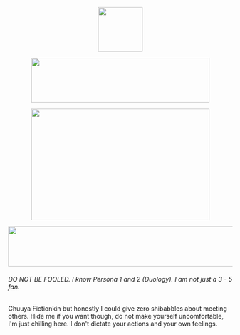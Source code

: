 <p align="center">
  <img width="100" height="100" src="https://i.imgur.com/yT2ic9H.png/460/300">
</p>

<p align="center">
  <img width="400" height="100" src="https://64.media.tumblr.com/ddf6efeb31a3e7147ea1dd615aa03eec/5c34175dd61852c8-a2/s640x960/c29f83a1b675204e6b7b6d1db58c9ae441b47500.gif">
</p>

<p align="center">
  <img width="400" height="250" src="https://media.tenor.com/h97Vc4tTAqMAAAAM/minigames-pandemonium.gif">
</p>

<p align="center">
  <img width="1000" height="90" src="https://64.media.tumblr.com/2f2f7df27464da51548255fe240d656a/d80cc6775ddd62b6-61/s1280x1920/01e8e5820a80b9ad47c62cdfbdf097e28558f645.png">
</p>


###### *DO NOT BE FOOLED. I know Persona 1 and 2 (Duology). I am not just a 3 - 5 fan.*

Chuuya Fictionkin but honestly I could give zero shibabbles about meeting others. Hide me if you want though, do not make yourself uncomfortable, I'm just chilling here. I don't dictate your actions and your own feelings.
